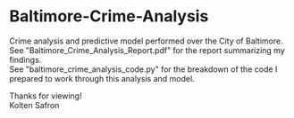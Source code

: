 # Baltimore-Crime-Analysis
Crime analysis and predictive model performed over the City of Baltimore.                    
See "Baltimore_Crime_Analysis_Report.pdf" for the report summarizing my findings.                   
See "baltimore_crime_analysis_code.py" for the breakdown of the code I prepared to work through this analysis and model.

Thanks for viewing!                   
Kolten Safron
